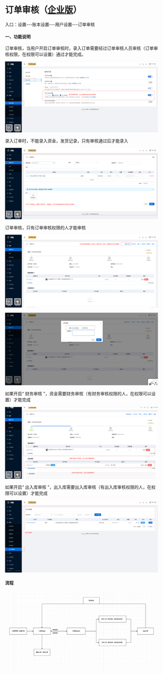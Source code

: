 # 订单审核（<u>企业版</u>）

入口：设置---账本设置---用户设置---订单审核

#### 一、功能说明

订单审核，当用户开启订单审核时，录入订单需要经过订单审核人员审核（订单审核权限，在权限可以设置）通过才能完成。



![PNG](..\image\账本设置\07-订单审核01.jpg)



录入订单时，不能录入资金，发货记录，只有审核通过后才能录入

![PNG](..\image\账本设置\07-订单审核02.jpg)



订单审核，只有订单审核权限的人才能审核

![PNG](..\image\账本设置\07-订单审核03.jpg)

![PNG](..\image\账本设置\07-订单审核04.jpg)



如果开启“ 财务审核 ”，资金需要财务审核（有财务审核权限的人，在权限可以设置）才能完成

![PNG](..\image\账本设置\07-订单审核05.jpg)



如果开启“ 出入库审核 ”，出入库需要出入库审核（有出入库审核权限的人，在权限可以设置）才能完成

![PNG](..\image\账本设置\07-订单审核06.jpg)



#### 流程

![PNG](..\image\账本设置\07-订单审核07.jpg)

